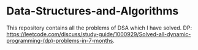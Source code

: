 # Data-Structures-and-Algorithms
This repository contains all the problems of DSA which I have solved.
DP: https://leetcode.com/discuss/study-guide/1000929/Solved-all-dynamic-programming-(dp)-problems-in-7-months.
